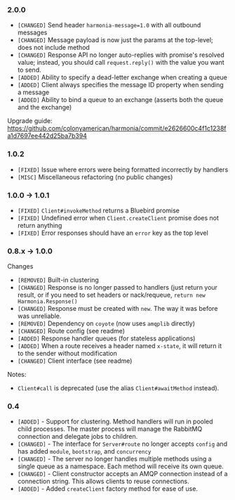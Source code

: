 ### 2.0.0

- `[CHANGED]` Send header `harmonia-message=1.0` with all outbound messages
- `[CHANGED]` Message payload is now just the params at the top-level; does not include method
- `[CHANGED]` Response API no longer auto-replies with promise's resolved value; instead, you
  should call `request.reply()` with the value you want to send.
- `[ADDED]` Ability to specify a dead-letter exchange when creating a queue
- `[ADDED]` Client always specifies the message ID property when sending a message
- `[ADDED]` Ability to bind a queue to an exchange (asserts both the queue and the exchange)

Upgrade guide: https://github.com/colonyamerican/harmonia/commit/e2626600c4f1c1238fa1d7697ee442d25ba7b394

### 1.0.2
- `[FIXED]` Issue where errors were being formatted incorrectly by handlers
- `[MISC]` Miscellaneous refactoring (no public changes)

### 1.0.0 -> 1.0.1

- `[FIXED]` `Client#invokeMethod` returns a Bluebird promise
- `[FIXED]` Undefined error when `Client.createClient` promise does not return anything
- `[FIXED]` Error responses should have an `error` key as the top level

### 0.8.x -> 1.0.0

Changes

- `[REMOVED]` Built-in clustering
- `[CHANGED]` Response is no longer passed to handlers (just return your result, or if you need to set headers or nack/requeue, `return new Harmonia.Response()`
- `[CHANGED]` Response must be created with `new`. The way it was before was unreliable.
- `[REMOVED]` Dependency on `coyote` (now uses `amqplib` directly)
- `[CHANGED]` Route config (see readme)
- `[ADDED]` Response handler queues (for stateless applications)
- `[ADDED]` When a route receives a header named `x-state`, it will return it to the sender without modification
- `[CHANGED]` Client interface (see readme)

Notes:

- `Client#call` is deprecated (use the alias `Client#awaitMethod` instead).

### 0.4

- `[ADDED]` - Support for clustering. Method handlers will run in pooled child processes. The master
process will manage the RabbitMQ connection and delegate jobs to children.
- `[CHANGED]` - The interface for `Server#route` no longer accepts `config` and has added `module`, `bootstrap`, and `concurrency`
- `[CHANGED]` - The server no longer handles multiple methods using a single queue as a namespace. Each method will receive its own queue.
- `[CHANGED]` - Client constructor accepts an AMQP connection instead of a connection string. This allows clients to reuse connections.
- `[ADDED]` - Added `createClient` factory method for ease of use.
